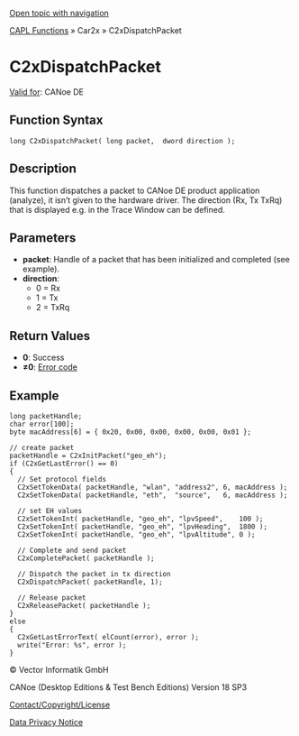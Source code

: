 [Open topic with navigation](../../../../../CANoeDEFamily.htm#Topics/CAPLFunctions/Car2x/Functions/CAPLfunctionC2xDispatchPacket.md)

[CAPL Functions](../../CAPLfunctions.md) » Car2x » C2xDispatchPacket

# C2xDispatchPacket

[Valid for](../../../Shared/FeatureAvailability.md): CANoe DE

## Function Syntax

```plaintext
long C2xDispatchPacket( long packet,  dword direction );
```

## Description

This function dispatches a packet to CANoe DE product application (analyze), it isn’t given to the hardware driver. The direction (Rx, Tx TxRq) that is displayed e.g. in the Trace Window can be defined.

## Parameters

- **packet**: Handle of a packet that has been initialized and completed (see example).
- **direction**:
  - 0 = Rx
  - 1 = Tx
  - 2 = TxRq

## Return Values

- **0**: Success
- **≠0**: [Error code](../CAPLfunctionsCar2xErrorCodes.md)

## Example

```plaintext
long packetHandle;
char error[100];
byte macAddress[6] = { 0x20, 0x00, 0x00, 0x00, 0x00, 0x01 };

// create packet
packetHandle = C2xInitPacket("geo_eh");
if (C2xGetLastError() == 0)
{
  // Set protocol fields
  C2xSetTokenData( packetHandle, "wlan", "address2", 6, macAddress );
  C2xSetTokenData( packetHandle, "eth",  "source",   6, macAddress );

  // set EH values
  C2xSetTokenInt( packetHandle, "geo_eh", "lpvSpeed",    100 );
  C2xSetTokenInt( packetHandle, "geo_eh", "lpvHeading",  1800 );
  C2xSetTokenInt( packetHandle, "geo_eh", "lpvAltitude", 0 );

  // Complete and send packet
  C2xCompletePacket( packetHandle );

  // Dispatch the packet in tx direction
  C2xDispatchPacket( packetHandle, 1);

  // Release packet
  C2xReleasePacket( packetHandle );
}
else
{
  C2xGetLastErrorText( elCount(error), error );
  write("Error: %s", error );
}
```

© Vector Informatik GmbH

CANoe (Desktop Editions & Test Bench Editions) Version 18 SP3

[Contact/Copyright/License](../../../Shared/ContactCopyrightLicense.md)

[Data Privacy Notice](https://www.vector.com/int/en/company/get-info/privacy-policy/)